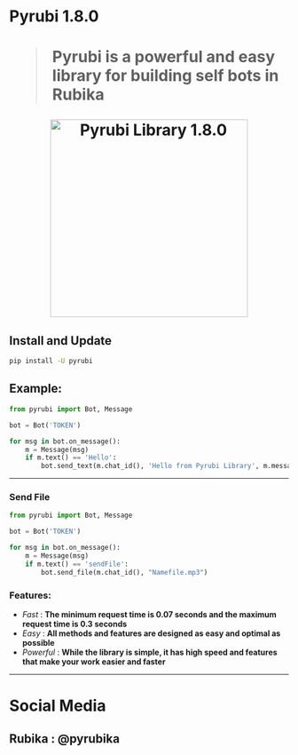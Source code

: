 <h1>Pyrubi 1.8.0<h1/>

> Pyrubi is a powerful and easy library for building self bots in Rubika

<p align='center'>
    <img src='https://iili.io/HIjPRS9.jpg' alt='Pyrubi Library 1.8.0' width='356'>
</p>

<h2>Install and Update</h2>

```bash
pip install -U pyrubi
```

<h2>Example:</h2>

```python
from pyrubi import Bot, Message

bot = Bot('TOKEN')

for msg in bot.on_message():
    m = Message(msg)
    if m.text() == 'Hello':
        bot.send_text(m.chat_id(), 'Hello from Pyrubi Library', m.message_id())
```

<hr>

### Send File

```python
from pyrubi import Bot, Message

bot = Bot('TOKEN')

for msg in bot.on_message():
    m = Message(msg)
    if m.text() == 'sendFile':
        bot.send_file(m.chat_id(), "Namefile.mp3")
```

### Features:
    
- *Fast* : **The minimum request time is 0.07 seconds and the maximum request time is 0.3 seconds**
- *Easy* : **All methods and features are designed as easy and optimal as possible**
- *Powerful* : **While the library is simple, it has high speed and features that make your work easier and faster**

<hr>

# Social Media
## Rubika : @pyrubika
